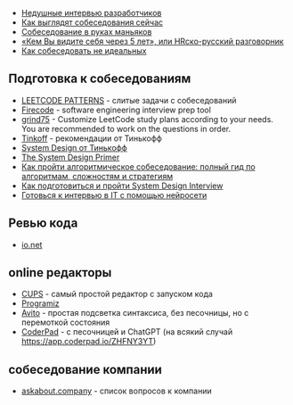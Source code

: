 - [Недушные интервью разработчиков](https://habr.com/ru/articles/724754/)
- [Как выглядят собеседования сейчас](https://habr.com/ru/articles/758838/)
- [Собеседование в руках маньяков](https://habr.com/ru/companies/nordclan/articles/757194/)
- [«Кем Вы видите себя через 5 лет», или HRско-русский разговорник](https://habr.com/ru/companies/sibur_official/articles/899720/)
- [Как собеседовать не идеальных](https://habr.com/ru/articles/924228/)


## Подготовка к собеседованиям

- [LEETCODE PATTERNS](https://seanprashad.com/leetcode-patterns/) - слитые задачи с собеседований
- [Firecode](https://firecode.io/users/sign_up) -  software engineering interview prep tool
- [grind75](https://www.techinterviewhandbook.org/grind75) - Customize LeetCode study plans according to your needs. You are recommended to work on the questions in order.
- [Tinkoff](https://www.tinkoff.ru/career/it/interview/python/?internal_source=it_interview) - рекомендации от Тинькофф
- [System Design от Тинькофф](https://opensource.tinkoff.ru/general/career/-/blob/main/interview/sections/content/system-design/tellmeabout.tech/how-to-prepare-for-and-pass-the-system-design-interview/blog.md)
- [The System Design Primer](https://github.com/donnemartin/system-design-primer?tab=readme-ov-file)
- [Как пройти алгоритмическое собеседование: полный гид по алгоритмам, сложностям и стратегиям](https://habr.com/ru/articles/883030/)
- [Как подготовиться и пройти System Design Interview](https://habr.com/ru/companies/spring_aio/articles/903542/)
- [Готовься к интервью в IT с помощью нейросети](https://t1aicoach.ru/)

## Ревью кода

- [io.net](https://gist.github.com/zmievsa/0459f9011114af8e87e7e347c9a9faf2)

## online редакторы

- [CUPS](https://interview.cups.online/) - самый простой редактор с запуском кода
- [Programiz](https://www.programiz.com/python-programming/online-compiler/)
- [Avito](https://code.avito.ru/) - простая подсветка синтаксиса, без песочницы, но с перемоткой состояния
- [CoderPad](https://coderpad.io/) - с песочницей и ChatGPT (на всякий случай https://app.coderpad.io/ZHFNY3YT)

## собеседование компании

- [askabout.company](https://askabout.company/) - список вопросов к компании
